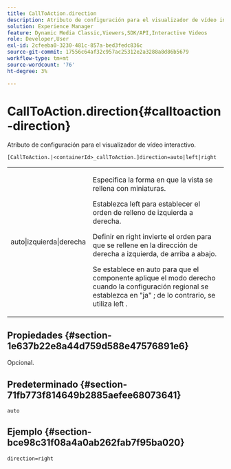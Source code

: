 ```yaml
---
title: CallToAction.direction
description: Atributo de configuración para el visualizador de vídeo interactivo.
solution: Experience Manager
feature: Dynamic Media Classic,Viewers,SDK/API,Interactive Videos
role: Developer,User
exl-id: 2cfeeba0-3230-481c-857a-bed3fedc836c
source-git-commit: 17556c64af32c957ac25312e2a3288a8d86b5679
workflow-type: tm+mt
source-wordcount: '76'
ht-degree: 3%

---
```


# CallToAction.direction{#calltoaction-direction}

Atributo de configuración para el visualizador de vídeo interactivo.

`[CallToAction.|<containerId>_callToAction.]direction=auto|left|right`

<table id="table_441553CD34C94A58A9D7CBF772DEDDB6"> 
 <tbody> 
  <tr> 
   <td colname="col1"> <p> <span class="codeph"> auto|izquierda|derecha </span> </p> </td> 
   <td colname="col2"> <p> Especifica la forma en que la vista se rellena con miniaturas. </p> <p>Establezca <span class="codeph"> left </span> para establecer el orden de relleno de izquierda a derecha. </p> <p>Definir en <span class="codeph"> right </span> invierte el orden para que se rellene en la dirección de derecha a izquierda, de arriba a abajo. </p> <p>Se establece en <span class="codeph"> auto </span> para que el componente aplique el modo derecho cuando la configuración regional se establezca en <span class="codeph"> "ja" </span>; de lo contrario, se utiliza <span class="codeph"> left </span>. </p> </td> 
  </tr> 
 </tbody> 
</table>

## Propiedades {#section-1e637b22e8a44d759d588e47576891e6}

Opcional.

## Predeterminado {#section-71fb773f814649b2885aefee68073641}

`auto`

## Ejemplo {#section-bce98c31f08a4a0ab262fab7f95ba020}

```
direction=right
```
